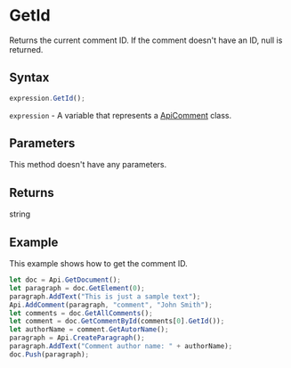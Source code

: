 # GetId

Returns the current comment ID. If the comment doesn't have an ID, null is returned.

## Syntax

```javascript
expression.GetId();
```

`expression` - A variable that represents a [ApiComment](../ApiComment.md) class.

## Parameters

This method doesn't have any parameters.

## Returns

string

## Example

This example shows how to get the comment ID.

```javascript editor-
let doc = Api.GetDocument();
let paragraph = doc.GetElement(0);
paragraph.AddText("This is just a sample text");
Api.AddComment(paragraph, "comment", "John Smith");
let comments = doc.GetAllComments();
let comment = doc.GetCommentById(comments[0].GetId());
let authorName = comment.GetAutorName();
paragraph = Api.CreateParagraph();
paragraph.AddText("Comment author name: " + authorName);
doc.Push(paragraph);
```
